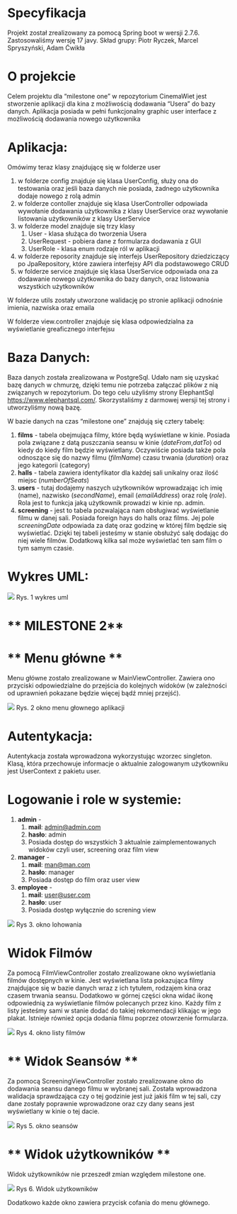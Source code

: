 ﻿# **Specyfikacja**
Projekt został zrealizowany za pomocą Spring boot w wersji 2.7.6. Zastosowaliśmy wersję 17 javy. Skład grupy: Piotr Ryczek, Marcel Spryszyński, Adam Ćwikła  
# **O projekcie**
Celem projektu dla “milestone one”  w repozytorium CinemaWiet jest stworzenie aplikacji dla kina z możliwością dodawania “Usera” do bazy danych. Aplikacja posiada w pełni funkcjonalny graphic user interface z możliwością dodawania nowego użytkownika
# **Aplikacja:**
Omówimy teraz klasy znajdującę się w folderze user

1) w folderze config znajduje się klasa UserConfig, służy ona do testowania oraz jeśli baza danych nie posiada, żadnego użytkownika dodaje nowego z rolą admin
2) w folderze contoller znajduje się klasa UserController odpowiada wywołanie dodawania użytkownika z klasy UserService oraz wywołanie listowania użytkowników z klasy UserService
3) w folderze model znajduje się trzy klasy
   1) User - klasa służąca do tworzenia Usera
   2) UserRequest - pobiera dane z formularza dodawania z GUI
   3) UserRole - klasa enum rodzaje ról w aplikacji
4) w folderze reposority znajduje się interfejs UserRepository dziedziczący po JpaRepository, które zawiera interfejsy API dla podstawowego CRUD
5) w folderze service znajduje się klasa UserService odpowiada ona za dodawanie nowego użytkownika do bazy danych, oraz listowania wszystkich użytkowników

W folderze utils zostały utworzone walidację po stronie aplikacji odnośnie imienia, nazwiska oraz emaila

W folderze view.controller znajduje się klasa odpowiedzialna za wyświetlanie greaficznego interfejsu

# **Baza Danych:**
Baza danych została zrealizowana w PostgreSql. Udało nam się uzyskać bazę danych w chmurzę, dzięki temu nie potrzeba załączać plików z nią związanych w repozytorium. Do tego celu użyliśmy strony ElephantSql <https://www.elephantsql.com/>. Skorzystaliśmy z darmowej wersji tej strony i utworzyliśmy nową bazę. 

W bazie danych na czas “milestone one” znajdują się cztery tabelę:

1. **films** - tabela obejmująca filmy, które będą wyświetlane w kinie. Posiada pola związane z datą puszczania seansu w kinie (*dateFrom*,*datTo*) od kiedy do kiedy film będzie wyświetlany. Oczywiście posiada także pola odnoszące się do nazwy filmu (*filmName*) czasu trwania (*duration*) oraz jego kategorii (category)
1. **halls** - tabela zawiera identyfikator dla każdej sali unikalny oraz ilość miejsc (*numberOfSeats*)
1. **users** - tutaj dodajemy naszych użytkowników wprowadzając ich imię (name), nazwisko (*secondName*), email (*emailAddress*) oraz rolę (*role*). Rola jest to funkcja jaką użytkownik prowadzi w kinie np. admin.
1. **screening** - jest to tabela pozwalająca nam obsługiwać wyświetlanie filmu w danej sali. Posiada foreign hays do halls oraz films. Jej pole *screeningDate* odpowiada za datę oraz godzinę w której film będzie się wyświetlać. Dzięki tej tabeli jesteśmy w stanie obsłużyć salę dodając do niej wiele filmów. Dodatkową kilka sal może wyświetlać ten sam film o tym samym czasie. 

# **Wykres UML:**
![](uml.png?raw=true)
Rys. 1 wykres uml

# ** MILESTONE 2**

# ** Menu główne **
Menu główne zostało zrealizowane w MainViewController. Zawiera ono przyciski odpowiedzialne do przejścia do kolejnych widoków (w zależności od uprawnień pokazane będzie więcej bądź mniej przejść).

![](MainView.png?raw=true)
Rys. 2 okno menu głownego aplikacji


# **Autentykacja:**
Autentykacja została wprowadzona wykorzystując wzorzec singleton. Klasą, która przechowuje informacje o aktualnie zalogowanym użytkowniku jest UserContext z pakietu user.

# **Logowanie i role w systemie:**
1. **admin** - 
   1. **mail**: admin@admin.com
   1. **hasło**: admin
   1. Posiada dostęp do wszystkich 3 aktualnie zaimplementowanych widoków czyli user, screening oraz film view
2. **manager** - 
   1. **mail**: man@man.com
   1. **hasło**: manager
   1. Posiada dostęp do film oraz user view
3. **employee** - 
   1. **mail**: user@user.com
   2. **hasło**: user
   3. Posiada dostęp wyłącznie do screning view

![](LoginView.png?raw=true)
Rys 3. okno lohowania

# **Widok Filmów**
Za pomocą FilmViewController zostało zrealizowane okno wyświetlania filmów dostępnych w kinie.
Jest wyświetlana lista pokazująca filmy znajdujące się w bazie danych wraz z ich tytułem, rodzajem kina oraz czasem trwania seansu.  Dodatkowo w górnej części okna widać ikonę odpowiednią za wyświetlanie filmów polecanych przez kino. Każdy film z listy jesteśmy sami w stanie dodać do takiej rekomendacji klikając w jego plakat. 
Istnieje również opcja dodania filmu poprzez otowrzenie formularza.

![](FilmView.png?raw=true)
Rys 4. okno listy filmów

# ** Widok Seansów **
Za pomocą ScreeningViewController  zostało zrealizowane okno do dodawania seansu danego filmu w wybranej sali. Została wprowadzona walidacja sprawdzająca czy o tej godzinie jest już jakiś film w tej sali, czy dane zostały poprawnie wprowadzone oraz czy dany seans jest wyświetlany w kinie o tej dacie. 

![](ScreeningViewView.png?raw=true)
Rys 5. okno seansów

# ** Widok użytkowników **
Widok użytkowników nie przeszedł zmian względem milestone one.

![](UserView.png?raw=true)
Rys 6. Widok użytkowników


Dodatkowo każde okno zawiera przycisk cofania do menu głównego.


